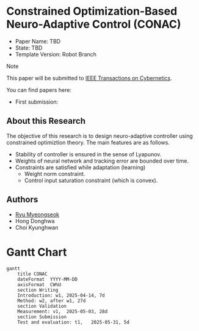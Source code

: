 # Constrained Optimization-Based Neuro-Adaptive Control (CONAC)

- Paper Name: TBD
- State: TBD
- Template Version: Robot Branch

> [!Note]
> This paper will be submitted to [IEEE Transactions on Cybernetics](https://ieeexplore.ieee.org/xpl/RecentIssue.jsp?punumber=6221036).

You can find papers here:

- First submission: 
<!-- - Final submission: [still working](./manuscript.pdf) -->

## About this Research

The objective of this research is to design neuro-adaptive controller using constrained optimiztion theory. 
The main features are as follows.

- Stability of controller is ensured in the sense of Lyapunov.
- Weights of neural network and tracking error are bounded over time.
- Constraints are satisfied while adaptation (learning)
    - Weight norm constraint.
    - Control input saturation constraint (which is convex).



## Authors

- [Ryu Myeongseok](https://github.com/DDingR)
- Hong Donghwa
- Choi Kyunghwan

# Gantt Chart

```mermaid
gantt
    title CONAC
    dateFormat  YYYY-MM-DD
    axisFormat  CW%U
    section Writing
    Introduction: w1, 2025-04-14, 7d
    Method: w2, after w1, 27d
    section Validation
    Measurement: v1,  2025-05-03, 28d
    section Submission
    Test and evaluation: t1,   2025-05-31, 5d
```





